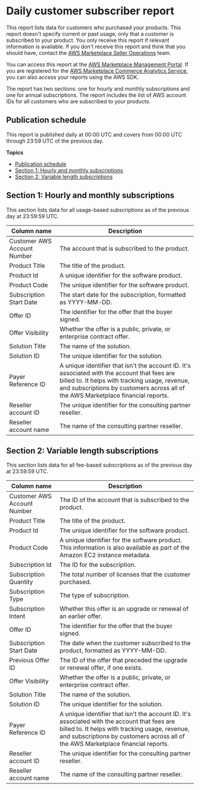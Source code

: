 # Daily customer subscriber report<a name="daily-customer-subscriber-report"></a>

 This report lists data for customers who purchased your products\. This report doesn't specify current or past usage, only that a customer is subscribed to your product\. You only receive this report if relevant information is available\. If you don't receive this report and think that you should have, contact the [AWS Marketplace Seller Operations](https://aws.amazon.com/marketplace/management/contact-us/) team\.

You can access this report at the [AWS Marketplace Management Portal](https://aws.amazon.com/marketplace/management/reports/)\. If you are registered for the [AWS Marketplace Commerce Analytics Service](commerce-analytics-service.md), you can also access your reports using the AWS SDK\.

The report has two sections: one for hourly and monthly subscriptions and one for annual subscriptions\. The report includes the list of AWS account IDs for all customers who are subscribed to your products\. 

## Publication schedule<a name="daily-customer-subscriber-report-publication-schedule"></a>

 This report is published daily at 00:00 UTC and covers from 00:00 UTC through 23:59 UTC of the previous day\.

**Topics**
+ [Publication schedule](#daily-customer-subscriber-report-publication-schedule)
+ [Section 1: Hourly and monthly subscriptions](#section-1-hourlymonthly-subscriptions)
+ [Section 2: Variable length subscriptions](#section-2-annual-subscriptions)

## Section 1: Hourly and monthly subscriptions<a name="section-1-hourlymonthly-subscriptions"></a>

 This section lists data for all usage\-based subscriptions as of the previous day at 23:59:59 UTC\. 


|  Column name  |  Description  | 
| --- | --- | 
|  Customer AWS Account Number  |  The account that is subscribed to the product\.  | 
|  Product Title  |  The title of the product\.  | 
|  Product Id  |  A unique identifier for the software product\.  | 
|  Product Code  |  The unique identifier for the software product\. | 
|  Subscription Start Date  |  The start date for the subscription, formatted as YYYY\-MM\-DD\.  | 
|  Offer ID  |  The identifier for the offer that the buyer signed\.  | 
|  Offer Visibility  | Whether the offer is a public, private, or enterprise contract offer\. | 
|  Solution Title  |  The name of the solution\.  | 
|  Solution ID  |  The unique identifier for the solution\.  | 
|  Payer Reference ID  |  A unique identifier that isn't the account ID\. It's associated with the account that fees are billed to\. It helps with tracking usage, revenue, and subscriptions by customers across all of the AWS Marketplace financial reports\.  | 
| Reseller account ID | The unique identifier for the consulting partner reseller\. | 
| Reseller account name | The name of the consulting partner reseller\.  | 

## Section 2: Variable length subscriptions<a name="section-2-annual-subscriptions"></a>

 This section lists data for all fee\-based subscriptions as of the previous day at 23:59:59 UTC\. 


|  Column name  |  Description  | 
| --- | --- | 
|  Customer AWS Account Number  |  The ID of the account that is subscribed to the product\.  | 
|  Product Title  |  The title of the product\.  | 
|  Product Id  |  The unique identifier for the software product\.  | 
|  Product Code  |  A unique identifier for the software product\. This information is also available as part of the Amazon EC2 instance metadata\.  | 
|  Subscription Id  |  The ID for the subscription\.  | 
|  Subscription Quantity  |  The total number of licenses that the customer purchased\.  | 
|  Subscription Type  |  The type of subscription\.  | 
| Subscription Intent | Whether this offer is an upgrade or renewal of an earlier offer\. | 
|  Offer ID  |  The identifier for the offer that the buyer signed\.  | 
|  Subscription Start Date  |  The date when the customer subscribed to the product, formatted as YYYY\-MM\-DD\.  | 
| Previous Offer ID | The ID of the offer that preceded the upgrade or renewal offer, if one exists\.  | 
|  Offer Visibility  |  Whether the offer is a public, private, or enterprise contract offer\.  | 
|  Solution Title  |  The name of the solution\.  | 
|  Solution ID  |  The unique identifier for the solution\.  | 
|  Payer Reference ID  |  A unique identifier that isn't the account ID\. It's associated with the account that fees are billed to\. It helps with tracking usage, revenue, and subscriptions by customers across all of the AWS Marketplace financial reports\. | 
| Reseller account ID | The unique identifier for the consulting partner reseller\. | 
| Reseller account name | The name of the consulting partner reseller\. | 